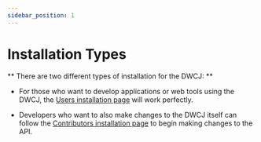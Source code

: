 ```yaml
---
sidebar_position: 1
---
```


# Installation Types

** There are two different types of installation for the DWCJ: **


- For those who want to develop applications or web tools using the DWCJ,
the [Users installation page](/docs/installation/users) will work perfectly.

- Developers who want to also make changes to the DWCJ itself can follow
the [Contributors installation page](/docs/installation/developer) to begin making changes to the API.

